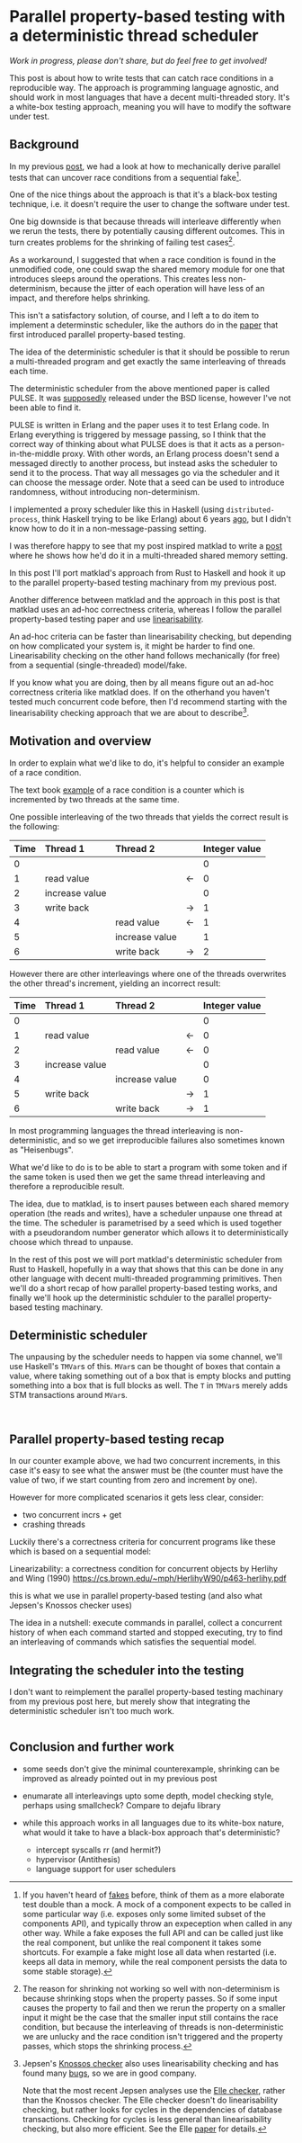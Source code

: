 # Parallel property-based testing with a deterministic thread scheduler

*Work in progress, please don't share, but do feel free to get involved!*

This post is about how to write tests that can catch race conditions in a
reproducible way. The approach is programming language agnostic, and should
work in most languages that have a decent multi-threaded story. It's a
white-box testing approach, meaning you will have to modify the software under
test.

## Background

In my previous
[post](https://stevana.github.io/the_sad_state_of_property-based_testing_libraries.html),
we had a look at how to mechanically derive parallel tests that can uncover
race conditions from a sequential fake[^1]. 

One of the nice things about the approach is that it's a black-box testing
technique, i.e. it doesn't require the user to change the software under test. 

One big downside is that because threads will interleave differently when we
rerun the tests, there by potentially causing different outcomes. This in turn
creates problems for the shrinking of failing test cases[^2].

As a workaround, I suggested that when a race condition is found in the
unmodified code, one could swap the shared memory module for one that
introduces sleeps around the operations. This creates less non-determinism,
because the jitter of each operation will have less of an impact, and therefore
helps shrinking.

This isn't a satisfactory solution, of course, and I left a to do item to
implement a determinstic scheduler, like the authors do in the
[paper](https://www.cse.chalmers.se/~nicsma/papers/finding-race-conditions.pdf)
that first introduced parallel property-based testing.

The idea of the deterministic scheduler is that it should be possible to rerun
a multi-threaded program and get exactly the same interleaving of threads each
time.

The deterministic scheduler from the above mentioned paper is called PULSE. It
was [supposedly](http://quviq.com/documentation/pulse/index.html) released
under the BSD license, however I've not been able to find it.

PULSE is written in Erlang and the paper uses it to test Erlang code. In Erlang
everything is triggered by message passing, so I think that the correct way of
thinking about what PULSE does is that it acts as a person-in-the-middle proxy.
With other words, an Erlang process doesn't send a messaged directly to another
process, but instead asks the scheduler to send it to the process. That way all
messages go via the scheduler and it can choose the message order. Note that a
seed can be used to introduce randomness, without introducing non-determinism.

I implemented a proxy scheduler like this in Haskell (using
`distributed-process`, think Haskell trying to be like Erlang) about 6 years
[ago](https://github.com/advancedtelematic/quickcheck-state-machine-distributed#readme),
but I didn't know how to do it in a non-message-passing setting.

I was therefore happy to see that my post inspired matklad to write a
[post](https://matklad.github.io/2023/07/05/properly-testing-concurrent-data-structures.html)
where he shows how he'd do it in a multi-threaded shared memory setting.

In this post I'll port matklad's approach from Rust to Haskell and hook it up
to the parallel property-based testing machinary from my previous post.

Another difference between matklad and the approach in this post is that
matklad uses an ad-hoc correctness criteria, whereas I follow the parallel
property-based testing paper and use
[linearisability](https://cs.brown.edu/~mph/HerlihyW90/p463-herlihy.pdf). 

An ad-hoc criteria can be faster than linearisability checking, but depending
on how complicated your system is, it might be harder to find one.
Linearisability checking on the other hand follows mechanically (for free) from
a sequential (single-threaded) model/fake. 

If you know what you are doing, then by all means figure out an ad-hoc
correctness criteria like matklad does. If on the otherhand you haven't tested
much concurrent code before, then I'd recommend starting with the
linearisability checking approach that we are about to describe[^3].

## Motivation and overview

In order to explain what we'd like to do, it's helpful to consider an example
of a race condition.

The text book [example](https://en.wikipedia.org/wiki/Race_condition#Example)
of a race condition is a counter which is incremented by two threads at the
same time.

One possible interleaving of the two threads that yields the correct result is
the following:

| Time | Thread 1       | Thread 2       |   | Integer value |
|:-----|:---------------|:---------------|:-:|:--------------|
| 0    |                |                |   | 0             |
| 1    | read value     |                | ← | 0             |
| 2    | increase value |                |   | 0             |
| 3    | write back     |                | → | 1             |
| 4    |                | read value     | ← | 1             |
| 5    |                | increase value |   | 1             |
| 6    |                | write back     | → | 2             |

However there are other interleavings where one of the threads overwrites the
other thread's increment, yielding an incorrect result:

| Time | Thread 1       | Thread 2       |   | Integer value |
|:-----|:---------------|:---------------|:-:|:--------------|
| 0    |                |                |   | 0             |
| 1    | read value     |                | ← | 0             |
| 2    |                | read value     | ← | 0             |
| 3    | increase value |                |   | 0             |
| 4    |                | increase value |   | 0             |
| 5    | write back     |                | → | 1             |
| 6    |                | write back     | → | 1             |

In most programming languages the thread interleaving is non-deterministic, and
so we get irreproducible failures also sometimes known as "Heisenbugs".

What we'd like to do is to be able to start a program with some token and if
the same token is used then we get the same thread interleaving and therefore a
reproducible result.

The idea, due to matklad, is to insert pauses between each shared memory
operation (the reads and writes), have a scheduler unpause one thread at the
time. The scheduler is parametrised by a seed which is used together with a
pseudorandom number generator which allows it to deterministically choose which
thread to unpause.

In the rest of this post we will port matklad's deterministic scheduler from
Rust to Haskell, hopefully in a way that shows that this can be done in any
other language with decent multi-threaded programming primitives. Then we'll do
a short recap of how parallel property-based testing works, and finally we'll
hook up the deterministic schduler to the parallel property-based testing
machinary.

## Deterministic scheduler

The unpausing by the scheduler needs to happen via some channel, we'll use
Haskell's `TMVar`s of this. `MVar`s can be thought of boxes that contain a
value, where taking something out of a box that is empty blocks and putting
something into a box that is full blocks as well. The `T` in `TMVar`s merely
adds STM transactions around `MVar`s.

``` {.haskell include=src/ManagedThread2.hs snippet=Signal .numberLines}
```

``` {.haskell include=src/ManagedThread2.hs snippet=newSignal .numberLines}
```


## Parallel property-based testing recap

In our counter example above, we had two concurrent increments, in this case
it's easy to see what the answer must be (the counter must have the value of
two, if we start counting from zero and increment by one). 

However for more complicated scenarios it gets less clear, consider:

* two concurrent incrs + get
* crashing threads

Luckily there's a correctness criteria for concurrent programs like these which
is based on a sequential model:

  Linearizability: a correctness condition for concurrent objects by Herlihy and Wing (1990)
  https://cs.brown.edu/~mph/HerlihyW90/p463-herlihy.pdf

this is what we use in parallel property-based testing (and also what Jepsen's Knossos checker uses)

The idea in a nutshell: execute commands in parallel, collect a concurrent
history of when each command started and stopped executing, try to find an
interleaving of commands which satisfies the sequential model.

## Integrating the scheduler into the testing

I don't want to reimplement the parallel property-based testing machinary from
my previous post here, but merely show that integrating the deterministic
scheduler isn't too much work.

```diff
```

## Conclusion and further work

* some seeds don't give the minimal counterexample, shrinking can be improved
  as already pointed out in my previous post

* enumarate all interleavings upto some depth, model checking style, perhaps
  using smallcheck? Compare to dejafu library

* while this approach works in all languages due to its white-box nature, what
  would it take to have a black-box approach that's deterministic?
  + intercept syscalls rr (and hermit?)
  + hypervisor (Antithesis)
  + language support for user schedulers

[^1]: If you haven't heard of
    [fakes](https://martinfowler.com/bliki/TestDouble.html) before, think of
    them as a more elaborate test double than a mock. A mock of a component expects
    to be called in some particular way (i.e. exposes only some limited subset of
    the components API), and typically throw an expeception when called in any
    other way. While a fake exposes the full API and can be called just like the
    real component, but unlike the real component it takes some shortcuts. For
    example a fake might lose all data when restarted (i.e. keeps all data in
    memory, while the real component persists the data to some stable storage).

[^2]: The reason for shrinking not working so well with non-determinism is
    because shrinking stops when the property passes. So if some input causes
    the property to fail and then we rerun the property on a smaller input it might
    be the case that the smaller input still contains the race condition, but
    because the interleaving of threads is non-deterministic we are unlucky and the
    race condition isn't triggered and the property passes, which stops the
    shrinking process.

[^3]: Jepsen's [Knossos
    checker](https://aphyr.com/posts/314-computational-techniques-in-knossos)
    also uses linearisability checking and has found many
    [bugs](https://jepsen.io/analyses), so we are in good company. 

    Note that the most recent Jepsen analyses use the [Elle
    checker](https://github.com/jepsen-io/elle), rather than the Knossos checker.
    The Elle checker doesn't do linearisability checking, but rather looks for
    cycles in the dependencies of database transactions. Checking for cycles is
    less general than linearisability checking, but also more efficient. See the
    Elle [paper](https://github.com/jepsen-io/elle/raw/master/paper/elle.pdf) for
    details.
